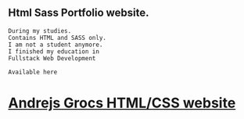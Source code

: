 ## Html Sass Portfolio website.

```Created in spirng 2021.
During my studies.
Contains HTML and SASS only.
I am not a student anymore.
I finished my education in 
Fullstack Web Development
```

```Available here```
# [Andrejs Grocs HTML/CSS website](https://jolly-poitras-22797b.netlify.app/)





